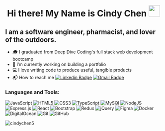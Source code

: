 <h1 align="center">Hi there! My Name is Cindy Chen <img src="https://raw.githubusercontent.com/aemmadi/aemmadi/master/wave.gif" width="36px"></h1>

## I am a software engineer, pharmacist, and lover of the outdoors.

- :mortar_board: I graduated from Deep Dive Coding's full stack web development bootcamp
- :file_folder: I’m currently working on building a portfolio
- 💻 I love writing code to produce useful, tangible products
- :mailbox_with_mail: How to reach me [![Linkedin Badge](https://img.shields.io/badge/-Cindy_Chen-blue?style=flat-square&logo=Linkedin&logoColor=white&link=https://https://www.linkedin.com/in/cindy-chen5/)](https://www.linkedin.com/in/cindy-chen5//)
  [![Gmail Badge](https://img.shields.io/badge/-cichen58@gmail.com-c14438?style=flat-square&logo=Gmail&logoColor=white&link=mailto:cichen58@gmail.com)](mailto:cichen58@gmail.com)
  
<h3 align="left">Languages and Tools:</h3>
<p align="left">

![JavaScript](https://img.shields.io/badge/javascript%20-%23323330.svg?&style=for-the-badge&logo=javascript&logoColor=%23F7DF1E) 
![HTML5](https://img.shields.io/badge/html5%20-%23E34F26.svg?&style=for-the-badge&logo=html5&logoColor=white) 
![CSS3](https://img.shields.io/badge/css3%20-%231572B6.svg?&style=for-the-badge&logo=css3&logoColor=white) 
![TypeScript](https://img.shields.io/badge/typescript%20-%23007ACC.svg?&style=for-the-badge&logo=typescript&logoColor=white) 
![MySQl](https://img.shields.io/badge/mysql-%2300f.svg?&style=for-the-badge&logo=mysql&logoColor=white)
![NodeJS](https://img.shields.io/badge/node.js%20-%2343853D.svg?&style=for-the-badge&logo=node.js&logoColor=white)
![Express.js](https://img.shields.io/badge/express.js%20-%23404d59.svg?&style=for-the-badge) 
![React](https://img.shields.io/badge/react%20-%2320232a.svg?&style=for-the-badge&logo=react&logoColor=%2361DAFB) 
![Bootstrap](https://img.shields.io/badge/bootstrap%20-%23563D7C.svg?&style=for-the-badge&logo=bootstrap&logoColor=white) 
![Redux](https://img.shields.io/badge/redux%20-%23593d88.svg?&style=for-the-badge&logo=redux&logoColor=white) 
![jQuery](https://img.shields.io/badge/jquery%20-%230769AD.svg?&style=for-the-badge&logo=jquery&logoColor=white) 
![Figma](https://img.shields.io/badge/figma%20-%23F24E1E.svg?&style=for-the-badge&logo=figma&logoColor=white)
![Docker](https://img.shields.io/badge/docker%20-%230db7ed.svg?&style=for-the-badge&logo=docker&logoColor=white)
![DigitalOcean](https://img.shields.io/badge/DigitalOcean-%230167ff.svg?&style=for-the-badge&logo=digitalOcean&logoColor=white)
![Git](https://img.shields.io/badge/git%20-%23F05033.svg?&style=for-the-badge&logo=git&logoColor=white)
![GitHub](https://img.shields.io/badge/github%20-%23121011.svg?&style=for-the-badge&logo=github&logoColor=white)

<p align="left"> <img src="https://komarev.com/ghpvc/?username=cindychen5&label=Profile%20views&color=0e75b6&style=flat" alt="cindychen5" /> </p>